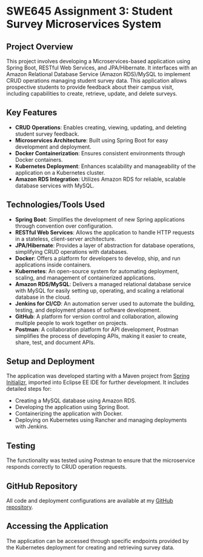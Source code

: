 # SWE645 Assignment 3: Student Survey Microservices System

## Project Overview
This project involves developing a Microservices-based application using Spring Boot, RESTful Web Services, and JPA/Hibernate. 
It interfaces with an Amazon Relational Database Service (Amazon RDS)/MySQL to implement CRUD operations managing student survey data. 
This application allows prospective students to provide feedback about their campus visit, including capabilities to create, retrieve, update, and delete surveys.

## Key Features
- **CRUD Operations**: Enables creating, viewing, updating, and deleting student survey feedback.
- **Microservices Architecture**: Built using Spring Boot for easy development and deployment.
- **Docker Containerization**: Ensures consistent environments through Docker containers.
- **Kubernetes Deployment**: Enhances scalability and manageability of the application on a Kubernetes cluster.
- **Amazon RDS Integration**: Utilizes Amazon RDS for reliable, scalable database services with MySQL.

## Technologies/Tools Used
- **Spring Boot**: Simplifies the development of new Spring applications through convention over configuration.
- **RESTful Web Services**: Allows the application to handle HTTP requests in a stateless, client-server architecture.
- **JPA/Hibernate**: Provides a layer of abstraction for database operations, simplifying CRUD operations with databases.
- **Docker**: Offers a platform for developers to develop, ship, and run applications inside containers.
- **Kubernetes**: An open-source system for automating deployment, scaling, and management of containerized applications.
- **Amazon RDS/MySQL**: Delivers a managed relational database service with MySQL for easily setting up, operating, and scaling a relational database in the cloud.
- **Jenkins for CI/CD**: An automation server used to automate the building, testing, and deployment phases of software development.
- **GitHub**: A platform for version control and collaboration, allowing multiple people to work together on projects.
- **Postman**: A collaboration platform for API development, Postman simplifies the process of developing APIs, making it easier to create, share, test, and document APIs.

## Setup and Deployment
The application was developed starting with a Maven project from [Spring Initializr](https://start.spring.io/), imported into Eclipse EE IDE for further development. It includes detailed steps for:
- Creating a MySQL database using Amazon RDS.
- Developing the application using Spring Boot.
- Containerizing the application with Docker.
- Deploying on Kubernetes using Rancher and managing deployments with Jenkins.

## Testing
The functionality was tested using Postman to ensure that the microservice responds correctly to CRUD operation requests.

## GitHub Repository
All code and deployment configurations are available at my [GitHub repository](https://github.com/lokesh-venkata-sai/SWE645-a3).

## Accessing the Application
The application can be accessed through specific endpoints provided by the Kubernetes deployment for creating and retrieving survey data.
